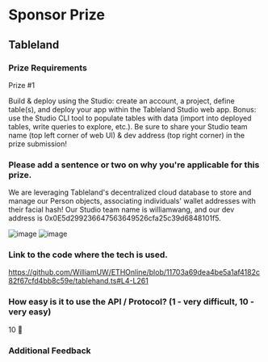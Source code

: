 # Sponsor Prize

## Tableland

### Prize Requirements

Prize #1

Build & deploy using the Studio: create an account, a project, define table(s), and deploy your app within the Tableland Studio web app. Bonus: use the Studio CLI tool to populate tables with data (import into deployed tables, write queries to explore, etc.). Be sure to share your Studio team name (top left corner of web UI) & dev address (top right corner) in the prize submission!

### Please add a sentence or two on why you're applicable for this prize.

We are leveraging Tableland's decentralized cloud database to store and manage our Person objects, associating individuals' wallet addresses with their facial hash! Our Studio team name is williamwang, and our dev address is 0x0E5d299236647563649526cfa25c39d6848101f5.

![image](https://github.com/WilliamUW/ETHOnline/assets/25058545/bcbd933d-f7f9-4635-a569-10de790fe841)
![image](https://github.com/WilliamUW/ETHOnline/assets/25058545/25fd355a-9661-47d9-8d97-de93c29a9c15)


### Link to the code where the tech is used.

https://github.com/WilliamUW/ETHOnline/blob/11703a69dea4be5a1af4182c82f67cfd4bb8c59e/tablehand.ts#L4-L261

### How easy is it to use the API / Protocol? (1 - very difficult, 10 - very easy)

10 🌟

### Additional Feedback


